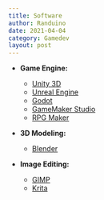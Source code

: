 ```yaml
---
title: Software
author: Randuino
date: 2021-04-04
category: Gamedev
layout: post
---
```


- **Game Engine:**
    - <a href="https://unity3d.com" target="_blank">Unity 3D</a>
    - <a href="https://www.unrealengine.com/" target="_blank">Unreal Engine</a>
    - <a href="https://godotengine.org/" target="_blank">Godot</a>
    - <a href="https://www.yoyogames.com/en/gamemaker" target="_blank">GameMaker Studio</a>
    - <a href="https://www.rpgmakerweb.com/" target="_blank">RPG Maker</a>

- **3D Modeling:**
    - <a href="https://www.blender.org/" target="_blank">Blender</a>

- **Image Editing:**
    - <a href="https://www.gimp.org/" target="_blank">GIMP</a>
    - <a href="https://krita.org/" target="_blank">Krita</a>
